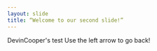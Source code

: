 ```yaml
---
layout: slide
title: “Welcome to our second slide!”
---
```

DevinCooper's test
Use the left arrow to go back!
